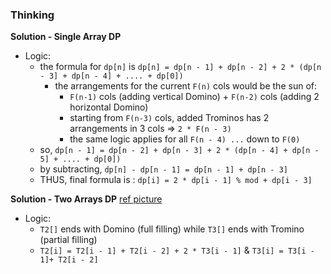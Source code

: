 ### Thinking
**Solution - Single Array DP**
- Logic:
  - the formula for `dp[n]` is `dp[n] = dp[n - 1] + dp[n - 2] + 2 * (dp[n - 3] + dp[n - 4] + .... + dp[0])`
    - the arrangements for the current `F(n)` cols would be the sun of:
      - `F(n-1)` cols (adding vertical Domino) + `F(n-2)` cols (adding 2 horizontal Domino)
      - starting from `F(n-3)` cols, added Trominos has 2 arrangements in 3 cols => `2 * F(n - 3)`
      - the same logic applies for all `F(n - 4) ...` down to `F(0)`
  - so, `dp[n - 1] = dp[n - 2] + dp[n - 3] + 2 * (dp[n - 4] + dp[n - 5] + .... + dp[0])`
  - by subtracting, `dp[n] - dp[n - 1] = dp[n - 1] + dp[n - 3]`
  - THUS, final formula is : `dp[i] = 2 * dp[i - 1] % mod + dp[i - 3]`
  
**Solution - Two Arrays DP**
[ref picture](https://leetcode.com/problems/domino-and-tromino-tiling/discuss/116612/Easy-to-understand-O(n)-solution-with-Drawing-Picture-Explanation!)
- Logic: 
  - `T2[]` ends with Domino (full filling) while `T3[]` ends with Tromino (partial filling)
  - `T2[i] = T2[i - 1] + T2[i - 2] + 2 * T3[i - 1]` & `T3[i] = T3[i - 1]+ T2[i - 2]`